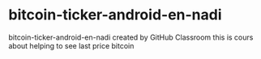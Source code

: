 # bitcoin-ticker-android-en-nadi
bitcoin-ticker-android-en-nadi created by GitHub Classroom
this is cours about helping to see last  price bitcoin 
